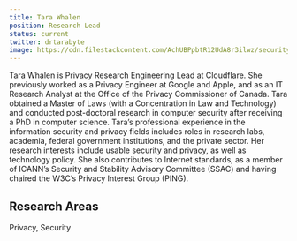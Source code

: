 ```yaml
---
title: Tara Whalen
position: Research Lead
status: current
twitter: drtarabyte
image: https://cdn.filestackcontent.com/AchUBPpbtR12UdA8r3ilwz/security=policy:eyJleHBpcnkiOjIyMzA3NDc2MTksImNhbGwiOlsicmVhZCIsImNvbnZlcnQiXSwiaGFuZGxlIjoiaThFNE5IZDBTWWp5bmpqY1VUaVoifQ==,signature:516075a95014fb57b8da5943a0eeb0a41ad9d5bcf321165219086c69f11cbbf5/cache=expiry:max/resize=w:600,h:600,fit:crop,align:faces/rotate=d:exif/i8E4NHd0SYjynjjcUTiZ
---
```

Tara Whalen is Privacy Research Engineering Lead at Cloudflare. She previously worked as a Privacy Engineer at Google and Apple, and as an IT Research Analyst at the Office of the Privacy Commissioner of Canada. Tara obtained a Master of Laws (with a Concentration in Law and Technology) and conducted post-doctoral research in computer security after receiving a PhD in computer science. Tara’s professional experience in the information security and privacy fields includes roles in research labs, academia, federal government institutions, and the private sector. 
Her research interests include usable security and privacy, as well as technology policy. She also contributes to Internet standards, as a member of ICANN’s Security and Stability Advisory Committee (SSAC) and having chaired the W3C’s Privacy Interest Group (PING).

## Research Areas 
Privacy, Security

